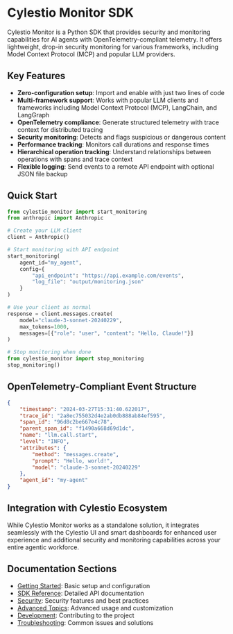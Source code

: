 # Cylestio Monitor SDK

Cylestio Monitor is a Python SDK that provides security and monitoring capabilities for AI agents with OpenTelemetry-compliant telemetry. It offers lightweight, drop-in security monitoring for various frameworks, including Model Context Protocol (MCP) and popular LLM providers.

## Key Features

- **Zero-configuration setup**: Import and enable with just two lines of code
- **Multi-framework support**: Works with popular LLM clients and frameworks including Model Context Protocol (MCP), LangChain, and LangGraph
- **OpenTelemetry compliance**: Generate structured telemetry with trace context for distributed tracing
- **Security monitoring**: Detects and flags suspicious or dangerous content
- **Performance tracking**: Monitors call durations and response times
- **Hierarchical operation tracking**: Understand relationships between operations with spans and trace context
- **Flexible logging**: Send events to a remote API endpoint with optional JSON file backup

## Quick Start

```python
from cylestio_monitor import start_monitoring
from anthropic import Anthropic

# Create your LLM client
client = Anthropic()

# Start monitoring with API endpoint
start_monitoring(
    agent_id="my_agent",
    config={
        "api_endpoint": "https://api.example.com/events",
        "log_file": "output/monitoring.json"
    }
)

# Use your client as normal
response = client.messages.create(
    model="claude-3-sonnet-20240229",
    max_tokens=1000,
    messages=[{"role": "user", "content": "Hello, Claude!"}]
)

# Stop monitoring when done
from cylestio_monitor import stop_monitoring
stop_monitoring()
```

## OpenTelemetry-Compliant Event Structure

```json
{
    "timestamp": "2024-03-27T15:31:40.622017",
    "trace_id": "2a8ec755032d4e2ab0db888ab84ef595", 
    "span_id": "96d8c2be667e4c78",
    "parent_span_id": "f1490a668d69d1dc",
    "name": "llm.call.start",
    "level": "INFO",
    "attributes": {
        "method": "messages.create",
        "prompt": "Hello, world!",
        "model": "claude-3-sonnet-20240229"
    },
    "agent_id": "my-agent"
}
```

## Integration with Cylestio Ecosystem

While Cylestio Monitor works as a standalone solution, it integrates seamlessly with the Cylestio UI and smart dashboards for enhanced user experience and additional security and monitoring capabilities across your entire agentic workforce.

## Documentation Sections

- [Getting Started](getting-started/quick-start.md): Basic setup and configuration
- [SDK Reference](sdk-reference/overview.md): Detailed API documentation
- [Security](security/best-practices.md): Security features and best practices
- [Advanced Topics](advanced-topics/custom-integrations.md): Advanced usage and customization
- [Development](development/contributing.md): Contributing to the project
- [Troubleshooting](troubleshooting/common-issues.md): Common issues and solutions 